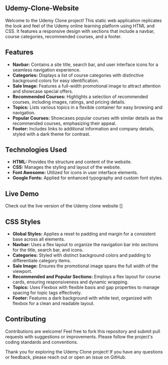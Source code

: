 ## Udemy-Clone-Website
Welcome to the Udemy Clone project! This static web application replicates the look and feel of the Udemy online learning platform using HTML and CSS. It features a responsive design with sections that include a navbar, course categories, recommended courses, and a footer.

## Features
- **Navbar:** Contains a site title, search bar, and user interface icons for a seamless navigation experience.
- **Categories:** Displays a list of course categories with distinctive background colors for easy identification.
- **Sale Image:** Features a full-width promotional image to attract attention and showcase special offers.
- **Recommended Courses:** Highlights a selection of recommended courses, including images, ratings, and pricing details.
- **Topics:** Lists various topics in a flexible container for easy browsing and navigation.
- **Popular Courses:** Showcases popular courses with similar details as the recommended courses, emphasizing their appeal.
- **Footer:** Includes links to additional information and company details, styled with a dark theme for contrast.

## Technologies Used
- **HTML:** Provides the structure and content of the website.
- **CSS:** Manages the styling and layout of the website.
- **Font Awesome:** Utilized for icons in user interface elements.
- **Google Fonts:** Applied for enhanced typography and custom font styles.
  
## Live Demo
 Check out the live version of the Udemy clone website []
 
## CSS Styles
- **Global Styles:** Applies a reset to padding and margin for a consistent base across all elements.
- **Navbar:** Uses a flex layout to organize the navigation bar into sections for the title, search bar, and icons.
- **Categories:** Styled with distinct background colors and padding to differentiate category items.
- **Sale Image:** Ensures the promotional image spans the full width of the viewport.
- **Recommended and Popular Sections:** Employs a flex layout for course cards, ensuring responsiveness and dynamic wrapping.
- **Topics:** Uses Flexbox with flexible basis and gap properties to manage spacing for topic tags effectively.
- **Footer:** Features a dark background with white text, organized with flexbox for a clean and readable layout.
  
## Contributing
Contributions are welcome! Feel free to fork this repository and submit pull requests with suggestions or improvements. Please follow the project's coding standards and conventions.

Thank you for exploring the Udemy Clone project! If you have any questions or feedback, please reach out or open an issue on GitHub.
